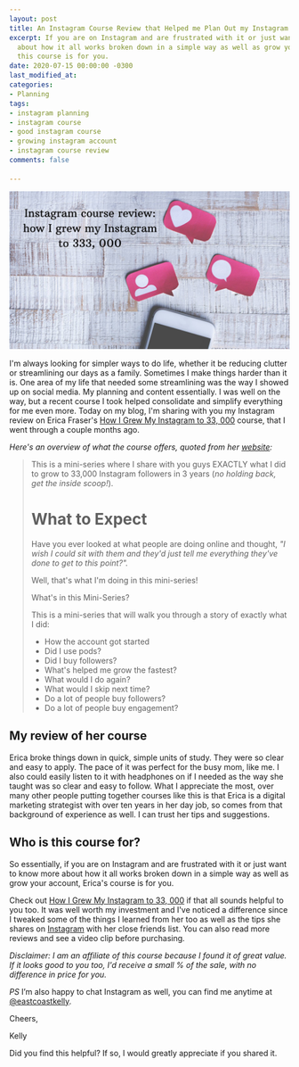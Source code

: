 ```yaml
---
layout: post
title: An Instagram Course Review that Helped me Plan Out my Instagram Better
excerpt: If you are on Instagram and are frustrated with it or just want to know more
  about how it all works broken down in a simple way as well as grow your account,
  this course is for you.
date: 2020-07-15 00:00:00 -0300
last_modified_at: 
categories:
- Planning
tags:
- instagram planning
- instagram course
- good instagram course
- growing instagram account
- instagram course review
comments: false

---
```

![A picture of a phone with a chat box, follower button.](/assets/img/20200715_201645_0000_compress41.jpg "instagram")

I'm always looking for simpler ways to do life, whether it be reducing clutter or streamlining our days as a family. Sometimes I make things harder than it is. One area of my life that needed some streamlining was the way I showed up on social media. My planning and content essentially. I was well on the way, but a recent course I took helped consolidate and simplify everything for me even more. Today on my blog, I'm sharing with you my Instagram review on Erica Fraser's [How I Grew My Instagram to 33, 000](https://digital.mombreak.ca/howigrewmyinstagram/26mcq) course, that I went through a couple months ago.

_Here's an overview of what the course offers, quoted from her_ [_website_](www.mombreak.ca)_:_

> This is a mini-series where I share with you guys EXACTLY what I did to grow to 33,000 Instagram followers in 3 years (_no holding back, get the inside scoop!_).
>
> # What to Expect
>
> Have you ever looked at what people are doing online and thought, _"I wish I could sit with them and they'd just tell me everything they've done to get to this point?"._  
>    
> Well, that's what I'm doing in this mini-series!
>
> What's in this Mini-Series?
>
> This is a mini-series that will walk you through a story of exactly what I did:
>
> * How the account got started
> * Did I use pods?
> * Did I buy followers?
> * What's helped me grow the fastest?
> * What would I do again?
> * What would I skip next time?
> * Do a lot of people buy followers?
> * Do a lot of people buy engagement?

## My review of her course

Erica broke things down in quick, simple units of study. They were so clear and easy to apply. The pace of it was perfect for the busy mom, like me. I also could easily listen to it with headphones on if I needed as the way she taught was so clear and easy to follow. What I appreciate the most, over many other people putting together courses like this is that Erica is a digital marketing strategist with over ten years in her day job, so comes from that background of experience as well. I can trust her tips and suggestions. 

## Who is this course for?

So essentially, if you are on Instagram and are frustrated with it or just want to know more about how it all works broken down in a simple way as well as grow your account, Erica's course is for you.

Check out [How I Grew My Instagram to 33, 000](https://digital.mombreak.ca/howigrewmyinstagram/26mcq) if that all sounds helpful to you too. It was well worth my investment and I've noticed a difference since I tweaked some of the things I learned from her too as well as the tips she shares on [Instagram](http://www.instagram.com/mom.break) with her close friends list. You can also read more reviews and see a video clip before purchasing.

_Disclaimer: I am an affiliate of this course because I found it of great value. If it looks good to you too, I'd receive a small % of the sale, with no difference in price for you._

_PS_ I’m also happy to chat Instagram as well, you can find me anytime at [@eastcoastkelly](http://www.instagram.com/eastcoastkelly).

Cheers,

Kelly

Did you find this helpful? If so, I would greatly appreciate if you shared it.